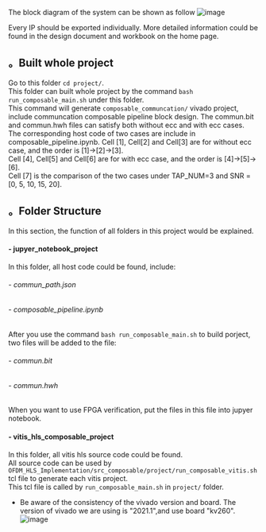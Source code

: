 The block diagram of the system can be shown as follow
![image](https://user-images.githubusercontent.com/102524142/215822546-b3cc1d43-0e37-4f88-8b64-234bfb326c5b.png)

Every IP should be exported individually.
More detailed information could be found in the design document and workbook on the home page.

## 。Built whole project
Go to this folder `cd project/`.  
This folder can built whole project by the command `bash run_composable_main.sh` under this folder.  
This command will generate `composable_communcation/` vivado project, include communcation composable pipeline block design. 
The commun.bit and commun.hwh files can satisfy both without ecc and with ecc cases.  
The corresponding host code of two cases are include in composable_pipeline.ipynb. 
Cell [1], Cell[2] and Cell[3] are for without ecc case, and the order is [1]->[2]->[3].  
Cell [4], Cell[5] and Cell[6] are for with ecc case, and the order is [4]->[5]->[6].  
Cell [7] is the comparison of the two cases under TAP_NUM=3 and SNR = [0, 5, 10, 15, 20].  

## 。Folder Structure
In this section, the function of all folders in this project would be explained.
#### - jupyer_notebook_project
In this folder, all host code could be found, include:
###### - commun_path.json
###### - composable_pipeline.ipynb
After you use the command `bash run_composable_main.sh` to build porject, two files will be added to the file:
###### - commun.bit
###### - commun.hwh
When you want to use FPGA verification, put the files in this file into jupyer notebook.  

#### - vitis_hls_composable_project
In this folder, all vitis hls source code could be found.  
All source code can be used by `OFDM_HLS_Implementation/src_composable/project/run_composable_vitis.sh` tcl file to generate each vitis project.  
This tcl file is called by `run_composable_main.sh` in `project/` folder. 



- Be aware of the consistency of the vivado version and board. 
The version of vivado we are using is "2021.1",and use board "kv260".
![image](https://user-images.githubusercontent.com/102540321/218909422-b9c85355-c4ff-429c-96e6-6094b1cf5fb1.png)


